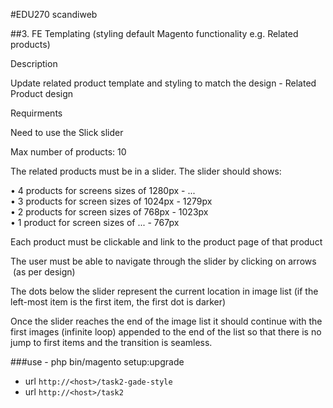 #EDU270 scandiweb

##3. FE Templating (styling default Magento functionality e.g. Related products)

Description

Update related product template and styling to match the design - Related Product design

Requirments

Need to use the Slick slider

Max number of products: 10

The related products must be in a slider. The slider should shows:

• 4 products for screens sizes of 1280px - ...         
• 3 products for screen sizes of 1024px - 1279px        
• 2 products for screen sizes of 768px - 1023px        
• 1 product for screen sizes of ... - 767px 

Each product must be clickable and link to the product page of that product

The user must be able to navigate through the slider by clicking on arrows  (as per design)

The dots below the slider represent the current location in image list (if the left-most item is the first item, the first dot is darker)

Once the slider reaches the end of the image list it should continue with the first images (infinite loop) appended to the end of the list so that there is no jump to first items and the transition is seamless.



###use - php bin/magento setup:upgrade

* url ```http://<host>/task2-gade-style```
* url ```http://<host>/task2```
